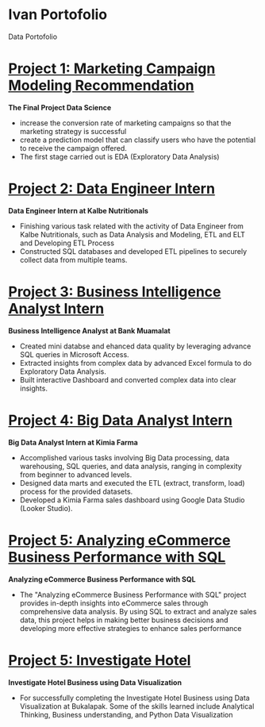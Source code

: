 # Ivan Portofolio
Data Portofolio

# [Project 1: Marketing Campaign Modeling Recommendation](https://github.com/ivanyudha/Marketing-Campaign)

**The Final Project Data Science**

* increase the conversion rate of marketing campaigns so that the marketing strategy is successful
* create a prediction model that can classify users who have the potential to receive the campaign offered.
* The first stage carried out is EDA (Exploratory Data Analysis)


# [Project 2: Data Engineer Intern](https://github.com/ivanyudha/Kalbe-Nutritionals)

**Data Engineer Intern at Kalbe Nutritionals**

* Finishing various task related with the activity of Data Engineer from Kalbe Nutritionals, such as Data Analysis and Modeling, ETL and ELT and Developing ETL Process
* Constructed SQL databases and developed ETL pipelines to securely collect data from multiple teams.


# [Project 3: Business Intelligence Analyst Intern](https://github.com/ivanyudha/BI-Analyst)

**Business Intelligence Analyst at Bank Muamalat**

* Created mini databse and ehanced data quality by leveraging advance SQL queries in Microsoft Access.
* Extracted insights from complex data by advanced Excel formula to do Exploratory Data Analysis.
* Built interactive Dashboard and converted complex data into clear insights.


# [Project 4: Big Data Analyst Intern](https://github.com/ivanyudha/Big-Data-Analytics)

**Big Data Analyst Intern at Kimia Farma**

* Accomplished various tasks involving Big Data processing, data warehousing, SQL queries, and data analysis, ranging in complexity from beginner to advanced levels.
* Designed data marts and executed the ETL (extract, transform, load) process for the provided datasets.
* Developed a Kimia Farma sales dashboard using Google Data Studio (Looker Studio).


# [Project 5: Analyzing eCommerce Business Performance with SQL](https://github.com/ivanyudha/Analyzing-with-SQL)

**Analyzing eCommerce Business Performance with SQL**

* The "Analyzing eCommerce Business Performance with SQL" project provides in-depth insights into eCommerce sales through comprehensive data analysis. By using SQL to extract and analyze sales data, this project helps in making better business decisions and developing more effective strategies to enhance sales performance


# [Project 5: Investigate Hotel](https://github.com/ivanyudha/Investigate-Hotel)

**Investigate Hotel Business using Data Visualization**

* For successfully completing the Investigate Hotel Business using Data Visualization at Bukalapak. Some of the skills learned include Analytical Thinking, Business understanding, and Python Data Visualization



